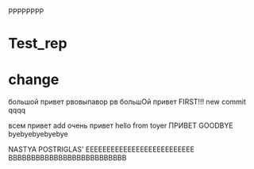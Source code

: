 РРРРРРРР
# Test_rep
# change
большой привет
рвовыпавор
рв
большOй привет
FIRST!!!
new commit
qqqq

всем привет
add
очень привет
hello from toyer
ПРИВЕТ
GOODBYE
byebyebyebyebye

NASTYA POSTRIGLAS'
EEEEEEEEEEEEEEEEEEEEEEEEEE
BBBBBBBBBBBBBBBBBBBBBBBBBB

